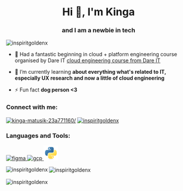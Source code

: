<h1 align="center">Hi 👋, I'm Kinga</h1>
<h3 align="center">and I am a newbie in tech</h3>

<p align="left"> <img src="https://komarev.com/ghpvc/?username=inspiritgoldenx&label=Profile%20views&color=0e75b6&style=flat" alt="inspiritgoldenx" /> </p>

- 🔭 Had a fantastic beginning in cloud + platform engineering course organised by Dare IT [cloud engineering course from Dare IT](https://github.com/inspiritgoldenx/dareit-tasks)

- 🌱 I’m currently learning **about everything what's related to IT, especially UX research and now a little of cloud engineering**

- ⚡ Fun fact **dog person <3**

<h3 align="left">Connect with me:</h3>
<p align="left">
<a href="https://linkedin.com/in/kinga-matusik-23a771160/" target="blank"><img align="center" src="https://raw.githubusercontent.com/rahuldkjain/github-profile-readme-generator/master/src/images/icons/Social/linked-in-alt.svg" alt="kinga-matusik-23a771160/" height="30" width="40" /></a>
<a href="https://instagram.com/inspiritgoldenx" target="blank"><img align="center" src="https://raw.githubusercontent.com/rahuldkjain/github-profile-readme-generator/master/src/images/icons/Social/instagram.svg" alt="inspiritgoldenx" height="30" width="40" /></a>
</p>

<h3 align="left">Languages and Tools:</h3>
<p align="left"> <a href="https://www.figma.com/" target="_blank" rel="noreferrer"> <img src="https://www.vectorlogo.zone/logos/figma/figma-icon.svg" alt="figma" width="40" height="40"/> </a> <a href="https://cloud.google.com" target="_blank" rel="noreferrer"> <img src="https://www.vectorlogo.zone/logos/google_cloud/google_cloud-icon.svg" alt="gcp" width="40" height="40"/> </a> <a href="https://www.python.org" target="_blank" rel="noreferrer"> <img src="https://raw.githubusercontent.com/devicons/devicon/master/icons/python/python-original.svg" alt="python" width="40" height="40"/> </a> </p>

<p><img align="left" src="https://github-readme-stats.vercel.app/api/top-langs?username=inspiritgoldenx&show_icons=true&locale=en&layout=compact" alt="inspiritgoldenx" /></p>

<p>&nbsp;<img align="center" src="https://github-readme-stats.vercel.app/api?username=inspiritgoldenx&show_icons=true&locale=en" alt="inspiritgoldenx" /></p>

<p><img align="center" src="https://github-readme-streak-stats.herokuapp.com/?user=inspiritgoldenx&" alt="inspiritgoldenx" /></p>
